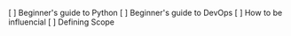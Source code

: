 [ ] Beginner's guide to Python
[ ] Beginner's guide to DevOps
[ ] How to be influencial
[ ] Defining Scope
